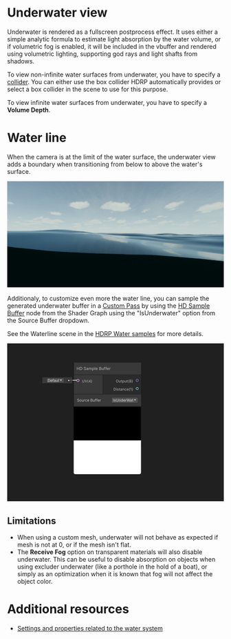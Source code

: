 # Underwater view

Underwater is rendered as a fullscreen postprocess effect. It uses either a simple analytic formula to estimate light absorption by the water volume, or if volumetric fog is enabled, it will be included in the vbuffer and rendered using volumetric lighting, supporting god rays and light shafts from shadows.

To view non-infinite water surfaces from underwater, you have to specify a [collider](https://docs.unity3d.com/Manual/Glossary.html#Collider). You can either use the box collider HDRP automatically provides or select a box collider in the scene to use for this purpose.

To view infinite water surfaces from underwater, you have to specify a **Volume Depth**.

# Water line

When the camera is at the limit of the water surface, the underwater view adds a boundary when transitioning from below to above the water's surface. 

![](Images/water-waterline-raw.png)

Additionaly, to customize even more the water line, you can sample the generated underwater buffer in a [Custom Pass](Custom-Pass.md) by using the [HD Sample Buffer](https://docs.unity3d.com/Packages/com.unity.shadergraph@latest/index.html?subfolder=/manual/HD-Sample-Buffer-Node.html) node from the Shader Graph using the "IsUnderwater" option from the Source Buffer dropdown.

See the Waterline scene in the [HDRP Water samples](HDRP-Sample-Content.md#water-samples) for more details.

![](Images/water-sample-buffer-underwater.png)

## Limitations

* When using a custom mesh, underwater will not behave as expected if mesh is not at 0, or if the mesh isn't flat.
* The **Receive Fog** option on transparent materials will also disable underwater. This can be useful to disable absorption on objects when using excluder underwater (like a porthole in the hold of a boat), or simply as an optimization when it is known that fog will not affect the object color.

# Additional resources
* [Settings and properties related to the water system](settings-and-properties-related-to-the-water-system.md)

